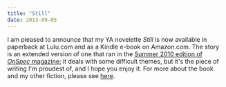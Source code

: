 ```yaml
---
title: "Still"
date: 2013-09-05
---
```

<p>
  I am pleased to announce that my YA novelette <cite>Still</cite>
  is now available in paperback at Lulu.com
  and as a Kindle e-book on Amazon.com.
  The story is an extended version of one that ran in
  the <a href="http://www.onspec.ca/node/143">Summer 2010 edition of <cite>OnSpec</cite> magazine</a>;
  it deals with some difficult themes,
  but it's the piece of writing I'm proudest of,
  and I hope you enjoy it.
  For more about the book and my other fiction,
  please see <a href="@root/fiction/still-book/">here</a>.
</p>
